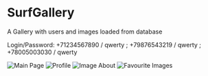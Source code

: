 # SurfGallery
A Gallery with users and images loaded from database

Login/Password: +71234567890 / qwerty ; +79876543219 / qwerty ; +78005003030 / qwerty


<img src="/SurfGallery/images/main.png" alt="Main Page">
<img src="/SurfGallery/images/Profile.png" alt="Profile">
<img src="/SurfGallery/images/about_photo.png" alt="Image About">
<img src="/SurfGallery/images/favs.png" alt="Favourite Images">
